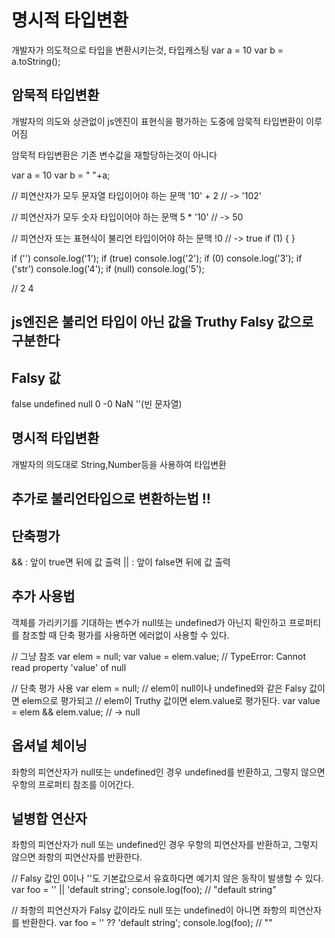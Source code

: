 # 명시적 타입변환

개발자가 의도적으로 타입을 변환시키는것, 타입캐스팅
var a = 10
var b = a.toString();

## 암묵적 타입변환

개발자의 의도와 상관없이 js엔진이 표현식을 평가하는 도중에 암묵적 타입변환이 이루어짐

암묵적 타입변환은 기존 변수값을 재할당하는것이 아니다

var a = 10
var b = " "+a;

// 피연산자가 모두 문자열 타입이어야 하는 문맥
'10' + 2 // -> '102'

// 피연산자가 모두 숫자 타입이어야 하는 문맥
5 \* '10' // -> 50

// 피연산자 또는 표현식이 불리언 타입이어야 하는 문맥
!0 // -> true
if (1) { }

if ('') console.log('1');
if (true) console.log('2');
if (0) console.log('3');
if ('str') console.log('4');
if (null) console.log('5');

// 2 4

## js엔진은 불리언 타입이 아닌 값을 Truthy Falsy 값으로 구분한다

## Falsy 값

false
undefined
null
0
-0
NaN
''(빈 문자열)

## 명시적 타입변환

개발자의 의도대로 String,Number등을 사용하여 타입변환

## 추가로 불리언타입으로 변환하는법 !!

## 단축평가

&& : 앞이 true면 뒤에 값 출력
|| : 앞이 false면 뒤에 값 출력

## 추가 사용법

객체를 가리키기를 기대하는 변수가 null또는 undefined가 아닌지 확인하고 프로퍼티를 참조할 때
단축 평가를 사용하면 에러없이 사용할 수 있다.

// 그냥 참조
var elem = null;
var value = elem.value; // TypeError: Cannot read property 'value' of null

// 단축 평가 사용
var elem = null;
// elem이 null이나 undefined와 같은 Falsy 값이면 elem으로 평가되고
// elem이 Truthy 값이면 elem.value로 평가된다.
var value = elem && elem.value; // -> null

## 옵셔널 체이닝

좌항의 피연산자가 null또는 undefined인 경우 undefined를 반환하고, 그렇지 않으면 우항의 프로퍼티 참조를 이어간다.

## 널병합 연산자

좌항의 피연산자가 null 또는 undefined인 경우 우항의 피연산자를 반환하고, 그렇지 않으면 좌항의 피연산자를 반환한다.

// Falsy 값인 0이나 ''도 기본값으로서 유효하다면 예기치 않은 동작이 발생할 수 있다.
var foo = '' || 'default string';
console.log(foo); // "default string"

// 좌항의 피연산자가 Falsy 값이라도 null 또는 undefined이 아니면 좌항의 피연산자를 반환한다.
var foo = '' ?? 'default string';
console.log(foo); // ""
